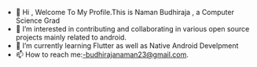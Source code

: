 - 👋 Hi , Welcome To My Profile.This is Naman Budhiraja , a  Computer Science Grad
- 👀 I’m interested in contributing and collaborating in various open source projects mainly related to android.
- 🌱 I’m currently learning Flutter as well as Native Android Develpment
- 📫 How to reach me:-budhirajanaman23@gmail.com.

<!---
naman5665/naman5665 is a ✨ special ✨ repository because its `README.md` (this file) appears on your GitHub profile.
You can click the Preview link to take a look at your changes.
--->
